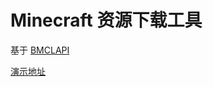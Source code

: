 # Minecraft 资源下载工具

基于 [BMCLAPI](https://bmclapidoc.bangbang93.com/)

[演示地址](https://home.fumofu.qzz.io:9000/Minecraft_Downloader/rev3.php)
